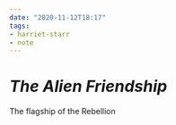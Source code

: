 ```yaml
---
date: "2020-11-12T18:17"
tags:
- harriet-starr
- note
---
```


# *The Alien Friendship*

The flagship of the Rebellion
